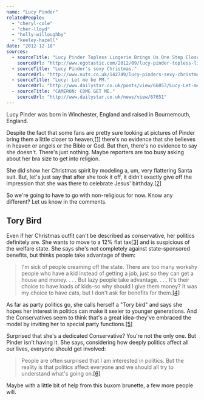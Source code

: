 ```yaml
---
name: "Lucy Pinder"
relatedPeople:
  - "cheryl-cole"
  - "cher-lloyd"
  - "holly-willoughby"
  - "keeley-hazell"
date: "2012-12-18"
sources:
  - sourceTitle: "Lucy Pinder Topless Lingerie Brings Us One Step Closer to Heaven."
    sourceUrl: "http://www.egotastic.com/2012/09/lucy-pinder-topless-lingerie-brings-us-one-step-closer-to-heaven/"
  - sourceTitle: "Lucy Pinder's sexy Christmas."
    sourceUrl: "http://www.nuts.co.uk/142749/lucy-pinders-sexy-christmas#2"
  - sourceTitle: "Lucy: Let me be PM."
    sourceUrl: "http://www.dailystar.co.uk/posts/view/66053/Lucy-Let-me-be-PM/"
  - sourceTitle: "CAMERON: COME GET ME."
    sourceUrl: "http://www.dailystar.co.uk/news/view/67651"
---
```


Lucy Pinder was born in Winchester, England and raised in Bournemouth, England.

Despite the fact that some fans are pretty sure looking at pictures of Pinder bring them a little closer to heaven,<a class="source-citation" href="#http://www.egotastic.com/2012/09/lucy-pinder-topless-lingerie-brings-us-one-step-closer-to-heaven/" title="Lucy Pinder Topless Lingerie Brings Us One Step Closer to Heaven.">[1]</a> there's no evidence that she believes in heaven or angels or the Bible or God. But then, there's no evidence to say she doesn't. There's just nothing. Maybe reporters are too busy asking about her bra size to get into religion.

She did show her Christmas spirit by modeling a, um, very flattering Santa suit. But, let's just say that after she took it off, it didn't exactly give off the impression that she was there to celebrate Jesus' birthday.<a class="source-citation" href="#http://www.nuts.co.uk/142749/lucy-pinders-sexy-christmas#2" title="Lucy Pinder&apos;s sexy Christmas.">[2]</a>

So we're going to have to go with non-religious for now. Know any different? Let us know in the comments.


## Tory Bird

Even if her Christmas outfit can't be described as conservative, her politics definitely are. She wants to move to a 12% flat tax<a class="source-citation" href="#http://www.dailystar.co.uk/posts/view/66053/Lucy-Let-me-be-PM/" title="Lucy: Let me be PM.">[3]</a> and is suspicious of the welfare state. She says she's not completely against state-sponsored benefits, but thinks people take advantage of them:

>I'm sick of people creaming off the state. There are too many workshy people who have a kid instead of getting a job, just so they can get a house and money. . . . But lazy people take advantage. . . . It's their choice to have loads of kids–so why should I give them money? It was my choice to have cats, but I don't ask for benefits for them.<a class="source-citation" href="#http://www.dailystar.co.uk/posts/view/66053/Lucy-Let-me-be-PM/" title="Lucy: Let me be PM.">[4]</a>

As far as party politics go, she calls herself a "Tory bird" and says she hopes her interest in politics can make it sexier to younger generations. And the Conservatives seem to think that's a great idea–they've embraced the model by inviting her to special party functions.<a class="source-citation" href="#http://www.dailystar.co.uk/news/view/67651" title="CAMERON: COME GET ME.">[5]</a>

Surprised that she's a dedicated Conservative? You're not the only one. But Pinder isn't having it. She says, considering how deeply politics affect all our lives, everyone should get involved:

>People are often surprised that I am interested in politics. But the reality is that politics affect everyone and we should all try to understand what's going on.<a class="source-citation" href="#http://www.dailystar.co.uk/news/view/67651" title="CAMERON: COME GET ME.">[6]</a>

Maybe with a little bit of help from this buxom brunette, a few more people will.